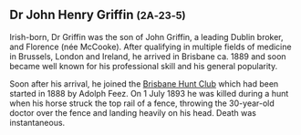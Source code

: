 ## Dr John Henry Griffin <small>(2A‑23‑5)</small>

Irish-born, Dr Griffin was the son of John Griffin, a leading Dublin broker, and Florence (née McCooke). After qualifying in multiple fields of medicine in Brussels, London and Ireland, he arrived in Brisbane ca. 1889 and soon became well known for his professional skill and his general popularity. 

Soon after his arrival, he joined the [Brisbane Hunt Club](https://www.slq.qld.gov.au/blog/brisbane-hunt-club) which had been started in 1888 by Adolph Feez. On 1 July 1893 he was killed during a hunt when his horse struck the top rail of a fence, throwing the 30-year-old doctor over the fence and landing heavily on his head. Death was instantaneous.
